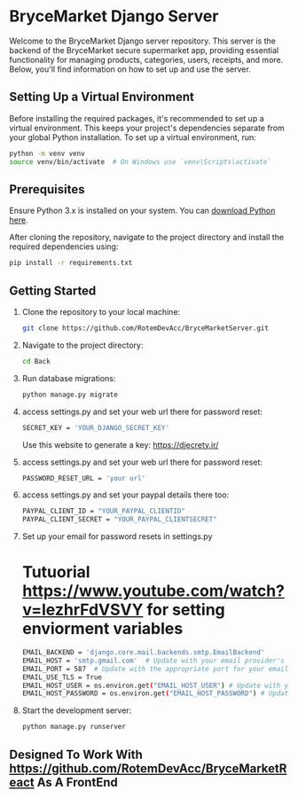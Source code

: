 # BryceMarket Django Server

Welcome to the BryceMarket Django server repository. This server is the backend of the BryceMarket secure supermarket app, providing essential functionality for managing products, categories, users, receipts, and more. Below, you'll find information on how to set up and use the server.


## Setting Up a Virtual Environment

Before installing the required packages, it's recommended to set up a virtual environment. This keeps your project's dependencies separate from your global Python installation. To set up a virtual environment, run:

```bash
python -m venv venv
source venv/bin/activate  # On Windows use `venv\Scripts\activate`
```
## Prerequisites
Ensure Python 3.x is installed on your system. You can [download Python here](https://www.python.org/downloads/).

After cloning the repository, navigate to the project directory and install the required dependencies using:
```bash
pip install -r requirements.txt
```
## Getting Started

1. Clone the repository to your local machine:

   ```bash
   git clone https://github.com/RotemDevAcc/BryceMarketServer.git
   ```

2. Navigate to the project directory:
   ```bash
   cd Back
   ```


3. Run database migrations:
   ```bash
   python manage.py migrate
   ```

4. access settings.py and set your web url there for password reset:
   ```bash
   SECRET_KEY = 'YOUR_DJANGO_SECRET_KEY'
   ```
   Use this website to generate a key: https://djecrety.ir/

5. access settings.py and set your web url there for password reset:
   ```bash
   PASSWORD_RESET_URL = 'your url'
   ```

   
   
6. access settings.py and set your paypal details there too:
   ```bash
   PAYPAL_CLIENT_ID = "YOUR_PAYPAL_CLIENTID"
   PAYPAL_CLIENT_SECRET = "YOUR_PAYPAL_CLIENTSECRET"
   ```

7. Set up your email for password resets in settings.py
   # Tutuorial https://www.youtube.com/watch?v=lezhrFdVSVY for setting enviorment variables
   ```bash
   EMAIL_BACKEND = 'django.core.mail.backends.smtp.EmailBackend'
   EMAIL_HOST = 'smtp.gmail.com'  # Update with your email provider's SMTP server
   EMAIL_PORT = 587  # Update with the appropriate port for your email provider
   EMAIL_USE_TLS = True
   EMAIL_HOST_USER = os.environ.get("EMAIL_HOST_USER") # Update with your email username or use an enviorment variable like i did
   EMAIL_HOST_PASSWORD = os.environ.get("EMAIL_HOST_PASSWORD") # Update with your email password or use an enviorment variable like i did
   ```


8. Start the development server:
   ```bash
   python manage.py runserver
   ```

## Designed To Work With https://github.com/RotemDevAcc/BryceMarketReact As A FrontEnd